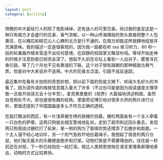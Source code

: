 ```yaml
---
layout: post
category: [writing]
---
```


傍晚的中大留给行人的除了鬼影绰绰，还有迷人的可爱花香。经过我的鉴定这是一种只有南方才会盛行的花香，香气浓郁，以一种山呼海啸般的势头直接把整个人包裹住，在以槐花和桃花沁人心脾的北方是行不通的，在南方却能这样放肆地绽放并充满意味。我的描述一定是很客观的，因为我一路都在听 sss 练习听力，60 秒一段的轮番轰炸根本营造不出任何意境，在寂静的校园里又略显吵闹。等待开始走神的时候才注意到夜已经完全深了。想起不久前在论坛上看到一人出对子，雾里寻花香引路，等了几个月也不见有靠谱的下联。这个对子很有唐朝的那种精致古典气质，但是对中大来说并不适用。中大的花香太泛滥，引路不成反迷踪。

最近集中在看有关拍照的奇思妙想，把以前下载的但是又搁下、听闻大名好久的书看了。因为读外语的缘故信息摄入量大了许多（不过也可能是因为阅读速度太慢导致一旦放开阅读又会十分辛苦）。麦克弗里曼的《视界》大篇幅地讲述构图，虽然自觉用处不大，却也是很有趣的视角。里面旁征博引地对很多大师的照片进行分析，里面还提到了中国国画是多么不符合正确的透视。

在路灯黯淡的西区，有一片浅草被生锈的铁栅栏挡着。栅栏两面各有一个主人牵着一只白色的萨摩。这两只狗彼此相互警戒地乱吠。走到了超市附近回头看去，发现两只狗竟绕过栅栏打了起来，某一侧的狗为了取得优势还增添了后撤步和助跑。一个主人漫不经心地训斥，另一个则气急败坏地拉着绳子。我想起了宿舍的两只仓鼠，他们每天最大的乐趣便是跑步和打架。动物打架是不需要理由的，往往是一秒前还在对视，下一秒已经抱在一起打滚。相比人类把思想烙在语言里慢条斯理地表达，动物的方式比较爽快。
